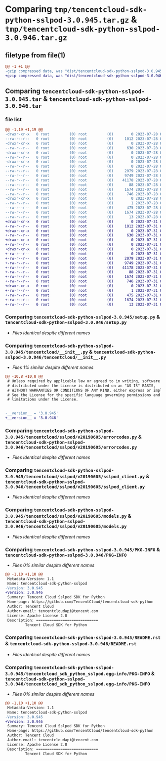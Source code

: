 # Comparing `tmp/tencentcloud-sdk-python-sslpod-3.0.945.tar.gz` & `tmp/tencentcloud-sdk-python-sslpod-3.0.946.tar.gz`

## filetype from file(1)

```diff
@@ -1 +1 @@
-gzip compressed data, was "dist/tencentcloud-sdk-python-sslpod-3.0.945.tar", last modified: Fri Jul 28 00:34:59 2023, max compression
+gzip compressed data, was "dist/tencentcloud-sdk-python-sslpod-3.0.946.tar", last modified: Mon Jul 31 00:35:18 2023, max compression
```

## Comparing `tencentcloud-sdk-python-sslpod-3.0.945.tar` & `tencentcloud-sdk-python-sslpod-3.0.946.tar`

### file list

```diff
@@ -1,19 +1,19 @@
-drwxr-xr-x   0 root         (0) root         (0)        0 2023-07-28 00:34:59.000000 tencentcloud-sdk-python-sslpod-3.0.945/
--rw-r--r--   0 root         (0) root         (0)     1012 2023-07-28 00:34:59.000000 tencentcloud-sdk-python-sslpod-3.0.945/setup.py
-drwxr-xr-x   0 root         (0) root         (0)        0 2023-07-28 00:34:59.000000 tencentcloud-sdk-python-sslpod-3.0.945/tencentcloud/
--rw-r--r--   0 root         (0) root         (0)      630 2023-07-28 00:34:59.000000 tencentcloud-sdk-python-sslpod-3.0.945/tencentcloud/__init__.py
-drwxr-xr-x   0 root         (0) root         (0)        0 2023-07-28 00:34:59.000000 tencentcloud-sdk-python-sslpod-3.0.945/tencentcloud/sslpod/
--rw-r--r--   0 root         (0) root         (0)        0 2023-07-28 00:34:59.000000 tencentcloud-sdk-python-sslpod-3.0.945/tencentcloud/sslpod/__init__.py
-drwxr-xr-x   0 root         (0) root         (0)        0 2023-07-28 00:34:59.000000 tencentcloud-sdk-python-sslpod-3.0.945/tencentcloud/sslpod/v20190605/
--rw-r--r--   0 root         (0) root         (0)        0 2023-07-28 00:34:59.000000 tencentcloud-sdk-python-sslpod-3.0.945/tencentcloud/sslpod/v20190605/__init__.py
--rw-r--r--   0 root         (0) root         (0)     2079 2023-07-28 00:34:59.000000 tencentcloud-sdk-python-sslpod-3.0.945/tencentcloud/sslpod/v20190605/errorcodes.py
--rw-r--r--   0 root         (0) root         (0)     9749 2023-07-28 00:34:59.000000 tencentcloud-sdk-python-sslpod-3.0.945/tencentcloud/sslpod/v20190605/sslpod_client.py
--rw-r--r--   0 root         (0) root         (0)    41178 2023-07-28 00:34:59.000000 tencentcloud-sdk-python-sslpod-3.0.945/tencentcloud/sslpod/v20190605/models.py
--rw-r--r--   0 root         (0) root         (0)       88 2023-07-28 00:34:59.000000 tencentcloud-sdk-python-sslpod-3.0.945/setup.cfg
--rw-r--r--   0 root         (0) root         (0)     1674 2023-07-28 00:34:59.000000 tencentcloud-sdk-python-sslpod-3.0.945/PKG-INFO
--rw-r--r--   0 root         (0) root         (0)      746 2023-07-28 00:34:59.000000 tencentcloud-sdk-python-sslpod-3.0.945/README.rst
-drwxr-xr-x   0 root         (0) root         (0)        0 2023-07-28 00:34:59.000000 tencentcloud-sdk-python-sslpod-3.0.945/tencentcloud_sdk_python_sslpod.egg-info/
--rw-r--r--   0 root         (0) root         (0)        1 2023-07-28 00:34:59.000000 tencentcloud-sdk-python-sslpod-3.0.945/tencentcloud_sdk_python_sslpod.egg-info/dependency_links.txt
--rw-r--r--   0 root         (0) root         (0)      475 2023-07-28 00:34:59.000000 tencentcloud-sdk-python-sslpod-3.0.945/tencentcloud_sdk_python_sslpod.egg-info/SOURCES.txt
--rw-r--r--   0 root         (0) root         (0)     1674 2023-07-28 00:34:59.000000 tencentcloud-sdk-python-sslpod-3.0.945/tencentcloud_sdk_python_sslpod.egg-info/PKG-INFO
--rw-r--r--   0 root         (0) root         (0)       13 2023-07-28 00:34:59.000000 tencentcloud-sdk-python-sslpod-3.0.945/tencentcloud_sdk_python_sslpod.egg-info/top_level.txt
+drwxr-xr-x   0 root         (0) root         (0)        0 2023-07-31 00:35:18.000000 tencentcloud-sdk-python-sslpod-3.0.946/
+-rw-r--r--   0 root         (0) root         (0)     1012 2023-07-31 00:35:18.000000 tencentcloud-sdk-python-sslpod-3.0.946/setup.py
+drwxr-xr-x   0 root         (0) root         (0)        0 2023-07-31 00:35:18.000000 tencentcloud-sdk-python-sslpod-3.0.946/tencentcloud/
+-rw-r--r--   0 root         (0) root         (0)      630 2023-07-31 00:35:18.000000 tencentcloud-sdk-python-sslpod-3.0.946/tencentcloud/__init__.py
+drwxr-xr-x   0 root         (0) root         (0)        0 2023-07-31 00:35:18.000000 tencentcloud-sdk-python-sslpod-3.0.946/tencentcloud/sslpod/
+-rw-r--r--   0 root         (0) root         (0)        0 2023-07-31 00:35:18.000000 tencentcloud-sdk-python-sslpod-3.0.946/tencentcloud/sslpod/__init__.py
+drwxr-xr-x   0 root         (0) root         (0)        0 2023-07-31 00:35:18.000000 tencentcloud-sdk-python-sslpod-3.0.946/tencentcloud/sslpod/v20190605/
+-rw-r--r--   0 root         (0) root         (0)        0 2023-07-31 00:35:18.000000 tencentcloud-sdk-python-sslpod-3.0.946/tencentcloud/sslpod/v20190605/__init__.py
+-rw-r--r--   0 root         (0) root         (0)     2079 2023-07-31 00:35:18.000000 tencentcloud-sdk-python-sslpod-3.0.946/tencentcloud/sslpod/v20190605/errorcodes.py
+-rw-r--r--   0 root         (0) root         (0)     9749 2023-07-31 00:35:18.000000 tencentcloud-sdk-python-sslpod-3.0.946/tencentcloud/sslpod/v20190605/sslpod_client.py
+-rw-r--r--   0 root         (0) root         (0)    41178 2023-07-31 00:35:18.000000 tencentcloud-sdk-python-sslpod-3.0.946/tencentcloud/sslpod/v20190605/models.py
+-rw-r--r--   0 root         (0) root         (0)       88 2023-07-31 00:35:18.000000 tencentcloud-sdk-python-sslpod-3.0.946/setup.cfg
+-rw-r--r--   0 root         (0) root         (0)     1674 2023-07-31 00:35:18.000000 tencentcloud-sdk-python-sslpod-3.0.946/PKG-INFO
+-rw-r--r--   0 root         (0) root         (0)      746 2023-07-31 00:35:18.000000 tencentcloud-sdk-python-sslpod-3.0.946/README.rst
+drwxr-xr-x   0 root         (0) root         (0)        0 2023-07-31 00:35:18.000000 tencentcloud-sdk-python-sslpod-3.0.946/tencentcloud_sdk_python_sslpod.egg-info/
+-rw-r--r--   0 root         (0) root         (0)        1 2023-07-31 00:35:18.000000 tencentcloud-sdk-python-sslpod-3.0.946/tencentcloud_sdk_python_sslpod.egg-info/dependency_links.txt
+-rw-r--r--   0 root         (0) root         (0)      475 2023-07-31 00:35:18.000000 tencentcloud-sdk-python-sslpod-3.0.946/tencentcloud_sdk_python_sslpod.egg-info/SOURCES.txt
+-rw-r--r--   0 root         (0) root         (0)     1674 2023-07-31 00:35:18.000000 tencentcloud-sdk-python-sslpod-3.0.946/tencentcloud_sdk_python_sslpod.egg-info/PKG-INFO
+-rw-r--r--   0 root         (0) root         (0)       13 2023-07-31 00:35:18.000000 tencentcloud-sdk-python-sslpod-3.0.946/tencentcloud_sdk_python_sslpod.egg-info/top_level.txt
```

### Comparing `tencentcloud-sdk-python-sslpod-3.0.945/setup.py` & `tencentcloud-sdk-python-sslpod-3.0.946/setup.py`

 * *Files identical despite different names*

### Comparing `tencentcloud-sdk-python-sslpod-3.0.945/tencentcloud/__init__.py` & `tencentcloud-sdk-python-sslpod-3.0.946/tencentcloud/__init__.py`

 * *Files 1% similar despite different names*

```diff
@@ -10,8 +10,8 @@
 # Unless required by applicable law or agreed to in writing, software
 # distributed under the License is distributed on an "AS IS" BASIS,
 # WITHOUT WARRANTIES OR CONDITIONS OF ANY KIND, either express or implied.
 # See the License for the specific language governing permissions and
 # limitations under the License.
 
 
-__version__ = '3.0.945'
+__version__ = '3.0.946'
```

### Comparing `tencentcloud-sdk-python-sslpod-3.0.945/tencentcloud/sslpod/v20190605/errorcodes.py` & `tencentcloud-sdk-python-sslpod-3.0.946/tencentcloud/sslpod/v20190605/errorcodes.py`

 * *Files identical despite different names*

### Comparing `tencentcloud-sdk-python-sslpod-3.0.945/tencentcloud/sslpod/v20190605/sslpod_client.py` & `tencentcloud-sdk-python-sslpod-3.0.946/tencentcloud/sslpod/v20190605/sslpod_client.py`

 * *Files identical despite different names*

### Comparing `tencentcloud-sdk-python-sslpod-3.0.945/tencentcloud/sslpod/v20190605/models.py` & `tencentcloud-sdk-python-sslpod-3.0.946/tencentcloud/sslpod/v20190605/models.py`

 * *Files identical despite different names*

### Comparing `tencentcloud-sdk-python-sslpod-3.0.945/PKG-INFO` & `tencentcloud-sdk-python-sslpod-3.0.946/PKG-INFO`

 * *Files 0% similar despite different names*

```diff
@@ -1,10 +1,10 @@
 Metadata-Version: 1.1
 Name: tencentcloud-sdk-python-sslpod
-Version: 3.0.945
+Version: 3.0.946
 Summary: Tencent Cloud Sslpod SDK for Python
 Home-page: https://github.com/TencentCloud/tencentcloud-sdk-python
 Author: Tencent Cloud
 Author-email: tencentcloudapi@tencent.com
 License: Apache License 2.0
 Description: ============================
         Tencent Cloud SDK for Python
```

### Comparing `tencentcloud-sdk-python-sslpod-3.0.945/README.rst` & `tencentcloud-sdk-python-sslpod-3.0.946/README.rst`

 * *Files identical despite different names*

### Comparing `tencentcloud-sdk-python-sslpod-3.0.945/tencentcloud_sdk_python_sslpod.egg-info/PKG-INFO` & `tencentcloud-sdk-python-sslpod-3.0.946/tencentcloud_sdk_python_sslpod.egg-info/PKG-INFO`

 * *Files 0% similar despite different names*

```diff
@@ -1,10 +1,10 @@
 Metadata-Version: 1.1
 Name: tencentcloud-sdk-python-sslpod
-Version: 3.0.945
+Version: 3.0.946
 Summary: Tencent Cloud Sslpod SDK for Python
 Home-page: https://github.com/TencentCloud/tencentcloud-sdk-python
 Author: Tencent Cloud
 Author-email: tencentcloudapi@tencent.com
 License: Apache License 2.0
 Description: ============================
         Tencent Cloud SDK for Python
```

